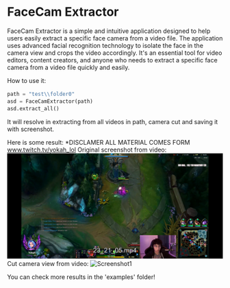 # FaceCam Extractor
FaceCam Extractor is a simple and intuitive application designed to help users easily extract a specific face camera from a video file. 
The application uses advanced facial recognition technology to isolate the face in the camera view and crops the video accordingly. 
It's an essential tool for video editors, content creators, and anyone who needs to extract a specific face camera from a video file quickly and easily.

How to use it:
```python
path = "test\\folder0"
asd = FaceCamExtractor(path)
asd.extract_all()
```
It will resolve in extracting from all videos in path, camera cut and saving it with screenshot.

Here is some result:
*DISCLAMER ALL MATERIAL COMES FORM www.twitch.tv/yokah_lol
Original screenshot from video:
![Screenshot1](examples/23_21_05_whole.png?raw=true "View from clip")
Cut camera view from video:
![Screenshot1](examples/23_21_05_src_cut.png?raw=true "View from camera")

You can check more results in the 'examples' folder!



